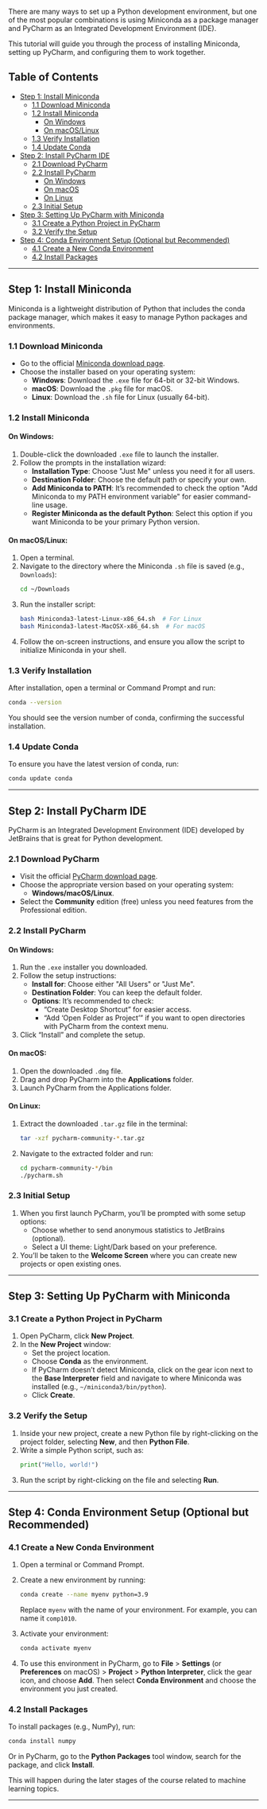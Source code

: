 There are many ways to set up a Python development environment, but one of the most popular combinations is using Miniconda as a package manager and PyCharm as an Integrated Development Environment (IDE).

This tutorial will guide you through the process of installing Miniconda, setting up PyCharm, and configuring them to work together.

## Table of Contents
- [Step 1: Install Miniconda](#step-1-install-miniconda)
  - [1.1 Download Miniconda](#11-download-miniconda)
  - [1.2 Install Miniconda](#12-install-miniconda)
    - [On Windows](#on-windows)
    - [On macOS/Linux](#on-macoslinux)
  - [1.3 Verify Installation](#13-verify-installation)
  - [1.4 Update Conda](#14-update-conda)
- [Step 2: Install PyCharm IDE](#step-2-install-pycharm-ide)
    - [2.1 Download PyCharm](#21-download-pycharm)
    - [2.2 Install PyCharm](#22-install-pycharm)
        - [On Windows](#on-windows-1)
        - [On macOS](#on-macos)
        - [On Linux](#on-linux)
    - [2.3 Initial Setup](#23-initial-setup)
- [Step 3: Setting Up PyCharm with Miniconda](#step-3-setting-up-pycharm-with-miniconda)
    - [3.1 Create a Python Project in PyCharm](#31-create-a-python-project-in-pycharm)
    - [3.2 Verify the Setup](#32-verify-the-setup)
- [Step 4: Conda Environment Setup (Optional but Recommended)](#step-4-conda-environment-setup-optional-but-recommended)
    - [4.1 Create a New Conda Environment](#41-create-a-new-conda-environment)
    - [4.2 Install Packages](#42-install-packages)


---

## Step 1: Install Miniconda

Miniconda is a lightweight distribution of Python that includes the conda package manager, which makes it easy to manage Python packages and environments.

### 1.1 Download Miniconda

- Go to the official [Miniconda download page](https://docs.conda.io/en/latest/miniconda.html).
- Choose the installer based on your operating system:
  - **Windows**: Download the `.exe` file for 64-bit or 32-bit Windows.
  - **macOS**: Download the `.pkg` file for macOS.
  - **Linux**: Download the `.sh` file for Linux (usually 64-bit).

### 1.2 Install Miniconda

#### On Windows:
1. Double-click the downloaded `.exe` file to launch the installer.
2. Follow the prompts in the installation wizard:
   - **Installation Type**: Choose "Just Me" unless you need it for all users.
   - **Destination Folder**: Choose the default path or specify your own.
   - **Add Miniconda to PATH**: It’s recommended to check the option "Add Miniconda to my PATH environment variable" for easier command-line usage.
   - **Register Miniconda as the default Python**: Select this option if you want Miniconda to be your primary Python version.

#### On macOS/Linux:
1. Open a terminal.
2. Navigate to the directory where the Miniconda `.sh` file is saved (e.g., `Downloads`):
   ```bash
   cd ~/Downloads
   ```
3. Run the installer script:
   ```bash
   bash Miniconda3-latest-Linux-x86_64.sh  # For Linux
   bash Miniconda3-latest-MacOSX-x86_64.sh  # For macOS
   ```
4. Follow the on-screen instructions, and ensure you allow the script to initialize Miniconda in your shell.

### 1.3 Verify Installation

After installation, open a terminal or Command Prompt and run:
```bash
conda --version
```
You should see the version number of conda, confirming the successful installation.

### 1.4 Update Conda

To ensure you have the latest version of conda, run:
```bash
conda update conda
```

---

## Step 2: Install PyCharm IDE

PyCharm is an Integrated Development Environment (IDE) developed by JetBrains that is great for Python development.

### 2.1 Download PyCharm

- Visit the official [PyCharm download page](https://www.jetbrains.com/pycharm/download/).
- Choose the appropriate version based on your operating system:
  - **Windows/macOS/Linux**.
- Select the **Community** edition (free) unless you need features from the Professional edition.

### 2.2 Install PyCharm

#### On Windows:
1. Run the `.exe` installer you downloaded.
2. Follow the setup instructions:
   - **Install for**: Choose either "All Users" or "Just Me".
   - **Destination Folder**: You can keep the default folder.
   - **Options**: It’s recommended to check:
     - “Create Desktop Shortcut” for easier access.
     - “Add ‘Open Folder as Project’” if you want to open directories with PyCharm from the context menu.
3. Click “Install” and complete the setup.

#### On macOS:
1. Open the downloaded `.dmg` file.
2. Drag and drop PyCharm into the **Applications** folder.
3. Launch PyCharm from the Applications folder.

#### On Linux:
1. Extract the downloaded `.tar.gz` file in the terminal:
   ```bash
   tar -xzf pycharm-community-*.tar.gz
   ```
2. Navigate to the extracted folder and run:
   ```bash
   cd pycharm-community-*/bin
   ./pycharm.sh
   ```

### 2.3 Initial Setup

1. When you first launch PyCharm, you’ll be prompted with some setup options:
   - Choose whether to send anonymous statistics to JetBrains (optional).
   - Select a UI theme: Light/Dark based on your preference.
2. You’ll be taken to the **Welcome Screen** where you can create new projects or open existing ones.

---

## Step 3: Setting Up PyCharm with Miniconda

### 3.1 Create a Python Project in PyCharm

1. Open PyCharm, click **New Project**.
2. In the **New Project** window:
   - Set the project location.
   - Choose **Conda** as the environment.
   - If PyCharm doesn’t detect Miniconda, click on the gear icon next to the **Base Interpreter** field and navigate to where Miniconda was installed (e.g., `~/miniconda3/bin/python`).
   - Click **Create**.

### 3.2 Verify the Setup

1. Inside your new project, create a new Python file by right-clicking on the project folder, selecting **New**, and then **Python File**.
2. Write a simple Python script, such as:
   ```python
   print("Hello, world!")
   ```
3. Run the script by right-clicking on the file and selecting **Run**.

---

## Step 4: Conda Environment Setup (Optional but Recommended)

### 4.1 Create a New Conda Environment

1. Open a terminal or Command Prompt.
2. Create a new environment by running:
   ```bash
   conda create --name myenv python=3.9
   ```
   Replace `myenv` with the name of your environment. For example, you can name it `comp1010`.

3. Activate your environment:
   ```bash
   conda activate myenv
   ```

4. To use this environment in PyCharm, go to **File** > **Settings** (or **Preferences** on macOS) > **Project** > **Python Interpreter**, click the gear icon, and choose **Add**. Then select **Conda Environment** and choose the environment you just created.

### 4.2 Install Packages

To install packages (e.g., NumPy), run:
```bash
conda install numpy
```
Or in PyCharm, go to the **Python Packages** tool window, search for the package, and click **Install**.

This will happen during the later stages of the course related to machine learning topics.

---